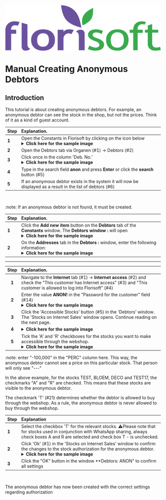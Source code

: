 <img src = "../../fslogo.png" alt = "Florisoft logo">

# Manual Creating Anonymous Debtors

## Introduction

This tutorial is about creating anonymous debtors. For example, an anonymous debtor can see the stock in the shop, but not the prices. Think of it as a kind of guest account.

|Step|Explanation.
|:--|:--|
|**1**| Open the Constants in Florisoft by clicking on the icon below<details><summary>**Click here for the sample image**</summary><img src=".anonymous/photo1.png"></details>| 
|**2**| Open the Debtors tab via Organen (#1) -> Debtors (#2)
|**3**| Click once in the column 'Deb. No.'<details><summary>**Click here for the sample image**</summary><img src=".anonymous/photo2.png"></details>|. 
|**4**| Type in the search field **__anon__** and press **Enter** or click the **search** button (#5)
|**5**| If an anonymous debtor exists in the system it will now be displayed as a result in the list of debtors (#6)

<br>

:note: If an anonymous debtor is not found, it must be created.

|Step|Explanation.
|:--|:--|
|**1**| Click the **Add new item** button on the **Debtors** tab of the **Constants** window. The **Debtors window :** will open<details><summary>**Click here for the sample image**</summary><img src=".anonymous/photo3.png"></details>|. 
|**2**| On the **Addresses** tab in the **Debtors :** window, enter the following information:<details><summary>**Click here for the sample image**</summary><img src=".anonymous/photo4.png"></details>| 1= ANON, 2= ANON - 3= Anonymous Debtor

-----

|Step|Explanation.
|:-:|:--|
|**1**|Navigate to the **Internet** tab (#1) -> **Internet access** (#2) and check the "This customer has Internet access" (#3) and "This customer is allowed to log into Florisoft" (#4)|.
|**2**|Enter the value **ANON!** in the "Password for the customer" field (#14)<details><summary>**Click here for the sample image**</summary><img src=".anonymous/photo5.png"></details>
|**3**|Click the 'Accessible Stocks' button (#5) in the 'Debtors' window. The 'Stocks on Internet Sales' window opens. Continue reading on the next page.|
|**4**|<details><summary>**Click here for the sample image**</summary><img src=".anonymous/photo6.png"></details>|
|**5**|Tick the 'A' and 'R' checkboxes for the stocks you want to make accessible through the webshop.<details><summary>**Click here for the sample image**</summary><img src=".anonymous/photo7.png"></details>|
:note: enter "-100,000" in the "PERC" column here. This way, the anonymous debtor cannot see a price on this particular stock. That person will only see "---"

In the above example, for the stocks TEST, BLOEM, DECO and TEST17, the checkmarks "A" and "R" are checked. This means that these stocks are visible to the anonymous debtor.

The checkmark 'T' (#21) determines whether the debtor is allowed to buy through the webshop. As a rule, the anonymous debtor is never allowed to buy through the webshop.


|Step|Explanation|
|:--|:--|
|**1**| Select the checkbox 'T' for the relevant stocks. :warning:Please note that for stocks used in conjunction with WhatsApp sharing, always check boxes A and R are selected and check box T - is unchecked.
|**2**|Click 'Ok' (#1) in the 'Stocks on Internet Sales' window to confirm the changes to the stock authorization for the anonymous debtor. <details><summary>**Click here for the sample image**</summary><img src=".anonymous/photo8.png"></details>
|**3**|Click the "OK" button in the window **Debtors: ANON" to confirm all settings

<br>

The anonymous debtor has now been created with the correct settings regarding authorization

